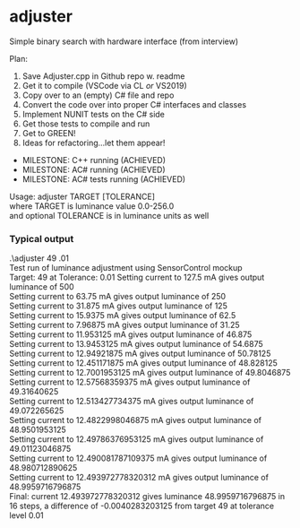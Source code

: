# adjuster
Simple binary search with hardware interface (from interview)

Plan:
1. Save Adjuster.cpp in Github repo w. readme
1. Get it to compile (VSCode via CL *or* VS2019)
1. Copy over to an (empty) C# file and repo
1. Convert the code over into proper C# interfaces and classes
1. Implement NUNIT tests on the C# side
1. Get those tests to compile and run
1. Get to GREEN!
1. Ideas for refactoring...let them appear!

- MILESTONE: C++ running (ACHIEVED)
- MILESTONE: AC# running (ACHIEVED)
- MILESTONE: AC# tests running (ACHIEVED)

Usage: adjuster TARGET [TOLERANCE]  
where TARGET is luminance value 0.0-256.0  
and optional TOLERANCE is in luminance units as well

### Typical output
.\adjuster 49 .01  
Test run of luminance adjustment using SensorControl mockup  
Target: 49 at Tolerance: 0.01 
Setting current to 127.5 mA gives output luminance of 500  
Setting current to 63.75 mA gives output luminance of 250  
Setting current to 31.875 mA gives output luminance of 125  
Setting current to 15.9375 mA gives output luminance of 62.5  
Setting current to 7.96875 mA gives output luminance of 31.25  
Setting current to 11.953125 mA gives output luminance of 46.875  
Setting current to 13.9453125 mA gives output luminance of 54.6875  
Setting current to 12.94921875 mA gives output luminance of 50.78125  
Setting current to 12.451171875 mA gives output luminance of 48.828125  
Setting current to 12.7001953125 mA gives output luminance of 49.8046875  
Setting current to 12.57568359375 mA gives output luminance of 49.31640625  
Setting current to 12.513427734375 mA gives output luminance of 49.072265625  
Setting current to 12.4822998046875 mA gives output luminance of 48.9501953125  
Setting current to 12.49786376953125 mA gives output luminance of 49.01123046875  
Setting current to 12.490081787109375 mA gives output luminance of 48.980712890625  
Setting current to 12.493972778320312 mA gives output luminance of 48.9959716796875  
Final: current 12.493972778320312 gives luminance 48.9959716796875 in 16 steps, a difference of -0.0040283203125 from target 49 at tolerance level 0.01